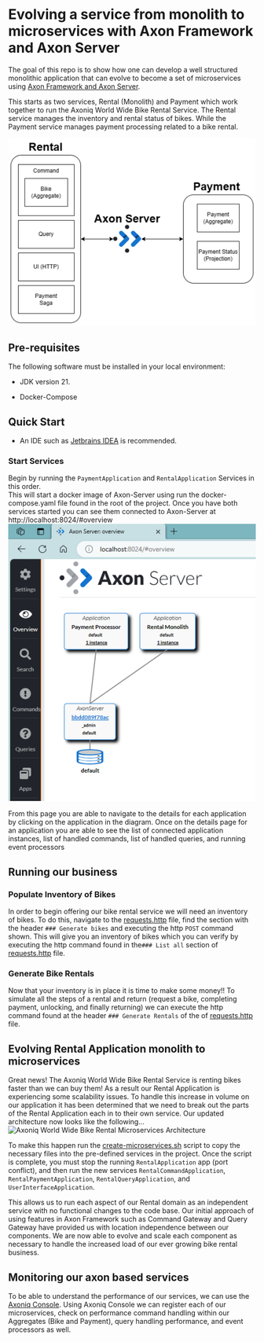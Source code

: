 # Evolving a service from monolith to microservices with Axon Framework and Axon Server

The goal of this repo is to show how one can develop a well structured monolithic application that can evolve to become a set of microservices
using [Axon Framework and Axon Server](https://developer.axoniq.io/).

This starts as two services, Rental (Monolith) and Payment which work together to run the Axoniq World Wide Bike Rental Service. 
The Rental service manages the inventory and rental status of bikes.  While the Payment service manages payment processing related to 
a bike rental.  

![Axoniq World Wide Bike Rental Architecture](/images/Bike-Rental-Quick-Start.monolith.png)

## Pre-requisites

The following software must be installed in your local environment:

* JDK version 21.

* Docker-Compose

## Quick Start

* An IDE such as [Jetbrains IDEA](https://www.jetbrains.com/idea/) is recommended.
### Start Services
Begin by running the `PaymentApplication` and `RentalApplication` Services in this order.  
This will start a docker image of Axon-Server using run the docker-compose.yaml file found in the root of the project. 
Once you have both services started you can see them connected to Axon-Server at http://localhost:8024/#overview
![Axon Server Overview](/images/Bike-Rental-Quick-Start-AxonServer-Overview.png)

From this page you are able to navigate to the details for each application by clicking on the application in the diagram.
Once on the details page for an application you are able to see the list of connected application instances, 
list of handled commands, list of handled queries, and running event processors


## Running our business
### Populate Inventory of Bikes
In order to begin offering our bike rental service we will need an inventory of bikes.  To do this, navigate to the
[requests.http](./requests.http) file, find the section with the header ```### Generate bikes``` and executing the http 
```POST``` command shown.  This will give you an inventory of bikes which you can verify by executing the http command
found in the```### List all``` section of [requests.http](/requests.http) file.


### Generate Bike Rentals
Now that your inventory is in place it is time to make some money!!  To simulate all the steps of a rental and return 
(request a bike, completing payment, unlocking, and finally returning) we can execute the http command found at the header
```### Generate Rentals``` of the of [requests.http](/requests.http) file.


## Evolving Rental Application monolith to microservices
Great news!  The Axoniq World Wide Bike Rental Service is renting bikes faster than we can buy them!  As a result our
Rental Application is experiencing some scalability issues.  To handle this increase in volume on our application it has
been determined that we need to break out the parts of the Rental Application each in to their own service.  Our updated
architecture now looks like the following...![Axoniq World Wide Bike Rental Microservices Architecture](/images/Bike-Rental-Quick-Start.microservices.png)

To make this happen run the [create-microservices.sh](create-microservices.sh) script to copy the necessary files into 
the pre-defined services in the project. Once the script is complete, you must stop the running `RentalApplication` app (port conflict),
and then run the new services `RentalCommandApplication`, `RentalPaymentApplication`, `RentalQueryApplication`, and `UserInterfaceApplication`.

This allows us to run each aspect of our Rental domain as an independent service with no functional changes to the code base. 
Our initial approach of using features in Axon Framework such as Command Gateway and Query Gateway have provided us with
location independence between our components.   We are now able to evolve and scale each component as necessary to handle 
the increased load of our ever growing bike rental business.


## Monitoring our axon based services
To be able to understand the performance of our services, we can use the [Axoniq Console](https://console.axoniq.io). Using 
Axoniq Console we can register each of our microservices, check on performance command handling within our Aggregates (Bike and Payment),
query handling performance, and event processors as well. 

